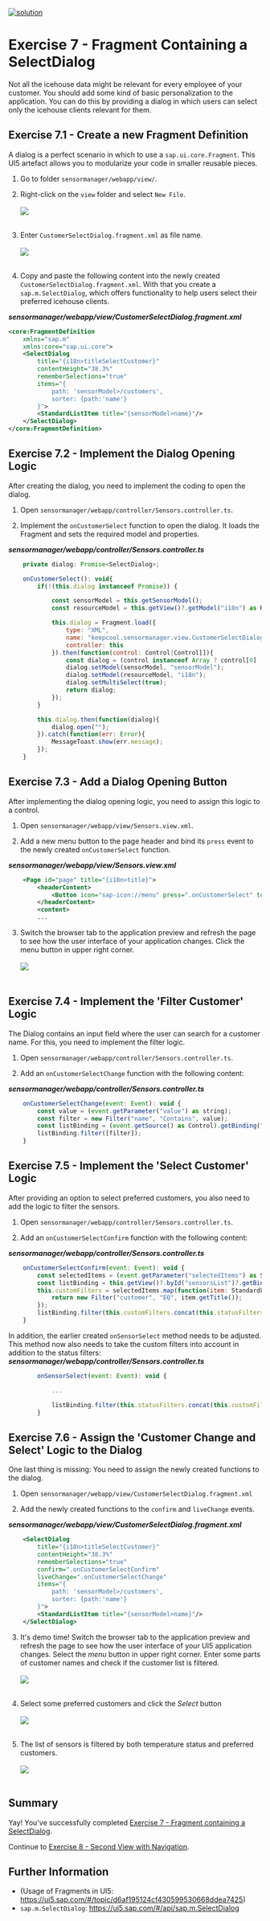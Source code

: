 [![solution](https://flat.badgen.net/badge/solution/available/green?icon=github)](sensormanager)
# Exercise 7 - Fragment Containing a SelectDialog

Not all the icehouse data might be relevant for every employee of your customer. You should add some kind of basic personalization to the application. You can do this by providing a dialog in which users can select only the icehouse clients relevant for them.

## Exercise 7.1 - Create a new Fragment Definition

A dialog is a perfect scenario in which to use a `sap.ui.core.Fragment`. This UI5 artefact allows you to modularize your code in smaller reusable pieces.

1. Go to folder `sensormanager/webapp/view/`.

2. Right-click on the `view` folder and select `New File`.
<br><br>![](images/07_01_0010.png)<br><br>

3. Enter `CustomerSelectDialog.fragment.xml` as file name.
<br><br>![](images/07_01_0020.png)<br><br>

4. Copy and paste the following content into the newly created `CustomerSelectDialog.fragment.xml`. With that you create a `sap.m.SelectDialog`, which offers functionality to help users select their preferred icehouse clients.

***sensormanager/webapp/view/CustomerSelectDialog.fragment.xml***

````xml
<core:FragmentDefinition
    xmlns="sap.m"
    xmlns:core="sap.ui.core">
    <SelectDialog
        title="{i18n>titleSelectCustomer}"
        contentHeight="38.3%"
        rememberSelections="true"
        items="{
            path: 'sensorModel>/customers',
            sorter: {path:'name'}
        }">
        <StandardListItem title="{sensorModel>name}"/>
    </SelectDialog>
</core:FragmentDefinition>
````

## Exercise 7.2 - Implement the Dialog Opening Logic

After creating the dialog, you need to implement the coding to open the dialog.

1. Open `sensormanager/webapp/controller/Sensors.controller.ts`.

2. Implement the `onCustomerSelect` function to open the dialog. It loads the Fragment and sets the required model and properties.

***sensormanager/webapp/controller/Sensors.controller.ts***

````js
    private dialog: Promise<SelectDialog>;

    onCustomerSelect(): void{
        if(!(this.dialog instanceof Promise)) {

            const sensorModel = this.getSensorModel();
            const resourceModel = this.getView()?.getModel("i18n") as ResourceModel;

            this.dialog = Fragment.load({
                type: "XML",
                name: "keepcool.sensormanager.view.CustomerSelectDialog",
                controller: this
            }).then(function(control: Control|Control[]){
                const dialog = (control instanceof Array ? control[0] : control) as SelectDialog;
                dialog.setModel(sensorModel, "sensorModel");
                dialog.setModel(resourceModel, "i18n");
                dialog.setMultiSelect(true);
                return dialog;
            });
        }

        this.dialog.then(function(dialog){
            dialog.open("");
        }).catch(function(err: Error){
            MessageToast.show(err.message);
        });
    }

````

## Exercise 7.3 - Add a Dialog Opening Button
After implementing the dialog opening logic, you need to assign this logic to a control.

1. Open `sensormanager/webapp/view/Sensors.view.xml`.

2. Add a new menu button to the page header and bind its `press` event to the newly created `onCustomerSelect` function.

***sensormanager/webapp/view/Sensors.view.xml***

````xml
    <Page id="page" title="{i18n>title}">
        <headerContent>
            <Button icon="sap-icon://menu" press=".onCustomerSelect" tooltip="{i18n>toolTipSelectCustomer}"/>
        </headerContent>
        <content>
        ...
````

3. Switch the browser tab to the application preview and refresh the page to see how the user interface of your application changes. Click the menu button in upper right corner.
<br><br>![](images/07_03_0010.png)<br><br>

## Exercise 7.4 - Implement the 'Filter Customer' Logic

The Dialog contains an input field where the user can search for a customer name.
For this, you need to implement the filter logic.

1. Open `sensormanager/webapp/controller/Sensors.controller.ts`.

2. Add an `onCustomerSelectChange` function with the following content:

***sensormanager/webapp/controller/Sensors.controller.ts***

````js
    onCustomerSelectChange(event: Event): void {
        const value = (event.getParameter("value") as string);
        const filter = new Filter("name", "Contains", value);
        const listBinding = (event.getSource() as Control).getBinding("items") as ListBinding;
        listBinding.filter([filter]);
    }

````

## Exercise 7.5 - Implement the 'Select Customer' Logic

After providing an option to select preferred customers, you also need to add the logic to filter the sensors.

1. Open `sensormanager/webapp/controller/Sensors.controller.ts`.

2. Add an `onCustomerSelectConfirm` function with the following content:

***sensormanager/webapp/controller/Sensors.controller.ts***

````js
    onCustomerSelectConfirm(event: Event): void {
        const selectedItems = (event.getParameter("selectedItems") as StandardListItem[]);
        const listBinding = this.getView()?.byId("sensorsList")?.getBinding("items") as ListBinding;
        this.customFilters = selectedItems.map(function(item: StandardListItem) {
            return new Filter("customer", "EQ", item.getTitle());
        });
        listBinding.filter(this.customFilters.concat(this.statusFilters));
    }
````

In addition, the earlier created `onSensorSelect` method needs to be adjusted. This method now also needs to take the custom filters into account in addition to the status filters:
***sensormanager/webapp/controller/Sensors.controller.ts***

````js
        onSensorSelect(event: Event): void {

            ...

            listBinding.filter(this.statusFilters.concat(this.customFilters));
        }
````

## Exercise 7.6 - Assign the 'Customer Change and Select' Logic to the Dialog

One last thing is missing: You need to assign the newly created functions to the dialog.

1. Open `sensormanager/webapp/view/CustomerSelectDialog.fragment.xml`

2. Add the newly created functions to the `confirm` and `liveChange` events.

***sensormanager/webapp/view/CustomerSelectDialog.fragment.xml***

````xml
    <SelectDialog
        title="{i18n>titleSelectCustomer}"
        contentHeight="38.3%"
        rememberSelections="true"
        confirm=".onCustomerSelectConfirm"
        liveChange=".onCustomerSelectChange"
        items="{
            path: 'sensorModel>/customers',
            sorter: {path:'name'}
        }">
        <StandardListItem title="{sensorModel>name}"/>
    </SelectDialog>
````

3. It's demo time! Switch the browser tab to the application preview and refresh the page to see how the user interface of your UI5 application changes. Select the *menu* button in upper right corner. Enter some parts of customer names and check if the customer list is filtered.
<br><br>![](images/07_06_0010.png)<br><br>

4. Select some preferred customers and click the *Select* button
<br><br>![](images/07_06_0020.png)<br><br>

5. The list of sensors is filtered by both temperature status and preferred customers.
<br><br>![](images/07_06_0030.png)<br><br>

## Summary

Yay! You've successfully completed [Exercise 7 - Fragment containing a SelectDialog](#exercise-7---fragment-containing-a-selectdialog).

Continue to [Exercise 8 - Second View with Navigation](../ex8/README.md).

## Further Information
* (Usage of Fragments in UI5: https://ui5.sap.com/#/topic/d6af195124cf430599530668ddea7425)
* `sap.m.SelectDialog`: https://ui5.sap.com/#/api/sap.m.SelectDialog
